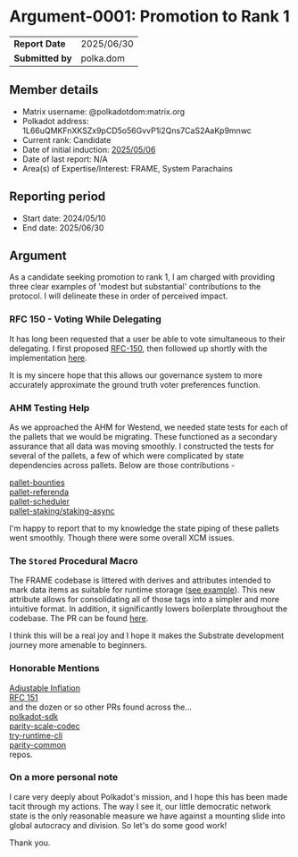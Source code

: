 # Argument-0001: Promotion to Rank 1

|                 |                                                                                             |
| --------------- | ------------------------------------------------------------------------------------------- |
| **Report Date** | 2025/06/30                                                             |
| **Submitted by**| polka.dom                                                                        |


## Member details

- Matrix username: @polkadotdom:matrix.org
- Polkadot address: 1L66uQMKFnXKSZx9pCD5o56GvvP1i2Qns7CaS2AaKp9mnwc
- Current rank: Candidate
- Date of initial induction: [2025/05/06](https://collectives.statescan.io/#/extrinsics/6306997-2)
- Date of last report: N/A
- Area(s) of Expertise/Interest: FRAME, System Parachains


## Reporting period

- Start date: 2024/05/10
- End date: 2025/06/30


## Argument

As a candidate seeking promotion to rank 1, I am charged with providing three clear examples of 'modest but substantial' contributions to the protocol. I will delineate these in order of perceived impact.

### RFC 150 - Voting While Delegating
It has long been requested that a user be able to vote simultaneous to their delegating. I first proposed [RFC-150](https://github.com/PolkadotDom/RFCs/blob/dom/voting-while-delegating/text/0150-voting-while-delegating.md), then followed up shortly with the implementation [here](https://github.com/paritytech/polkadot-sdk/pull/9026).

It is my sincere hope that this allows our governance system to more accurately approximate the ground truth voter preferences function.

### AHM Testing Help

As we approached the AHM for Westend, we needed state tests for each of the pallets that we would be migrating. These functioned as a secondary assurance that all data was moving smoothly. I constructed the tests for several of the pallets, a few of which were complicated by state dependencies across pallets. Below are those contributions -

[pallet-bounties](https://github.com/polkadot-fellows/runtimes/pull/669)  
[pallet-referenda](https://github.com/polkadot-fellows/runtimes/pull/672)  
[pallet-scheduler](https://github.com/polkadot-fellows/runtimes/pull/680)  
[pallet-staking/staking-async](https://github.com/polkadot-fellows/runtimes/pull/727)

I'm happy to report that to my knowledge the state piping of these pallets went smoothly. Though there were some overall XCM issues.

### The `Stored` Procedural Macro

The FRAME codebase is littered with derives and attributes intended to mark data items as suitable for runtime storage ([see example](https://github.com/paritytech/polkadot-sdk/blob/master/substrate/frame/conviction-voting/src/vote.rs#L239-L255)). This new attribute allows for consolidating all of those tags into a simpler and more intuitive format. In addition, it significantly lowers boilerplate throughout the codebase. The PR can be found [here](https://github.com/paritytech/polkadot-sdk/pull/8032).

I think this will be a real joy and I hope it makes the Substrate development journey more amenable to beginners.

### Honorable Mentions
[Adjustable Inflation](https://github.com/polkadot-fellows/runtimes/pull/732)  
[RFC 151](https://github.com/polkadot-fellows/RFCs/pull/151)  
and the dozen or so other PRs found across the...  
[polkadot-sdk](https://github.com/paritytech/polkadot-sdk/issues?q=author%3Apolkadotdom)  
[parity-scale-codec](https://github.com/paritytech/parity-scale-codec/pulls?q=author%3Apolkadotdom+)  
[try-runtime-cli](https://github.com/paritytech/try-runtime-cli/pulls?q=author%3Apolkadotdom+)  
[parity-common](https://github.com/paritytech/parity-common/pulls?q=author%3Apolkadotdom+)  
repos.

### On a more personal note

I care very deeply about Polkadot's mission, and I hope this has been made tacit through my actions. The way I see it, our little democratic network state is the only reasonable measure we have against a mounting slide into global autocracy and division. So let's do some good work!

Thank you.